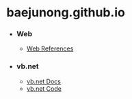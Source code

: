 # baejunong.github.io

- ### Web
  - [Web References](/Web/References.md)

- ### vb.net
  - [vb.net Docs](/vb.net/docs.md)
  - [vb.net Code](/vb.net/code.md)

